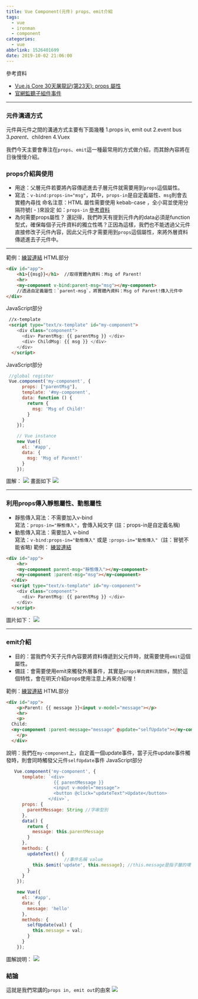 ```yaml
---
title: Vue Component(元件) props、emit介紹
tags:
  - vue
  - ironman
  - component
categories:
  - vue
abbrlink: 1526401699
date: 2019-10-02 21:06:00
---
```

參考資料
- [Vue.js Core 30天屠龍記(第23天): props 屬性](https://ithelp.ithome.com.tw/articles/10208500)
- [官網監聽子組件事件](https://cn.vuejs.org/v2/guide/components.html#%E7%9B%91%E5%90%AC%E5%AD%90%E7%BB%84%E4%BB%B6%E4%BA%8B%E4%BB%B6)
<!-- more -->
-----
### 元件溝通方式
元件與元件之間的溝通方式主要有下面幾種
1.props in, emit out
2.event bus
3.$parent、$children
4.Vuex

我們今天主要會專注在`props`、`emit`這一種最常用的方式做介紹，而其餘內容將在日後慢慢介紹。

### props介紹與使用
- 用途：父層元件若要將內容傳遞進去子層元件就需要用到`props`這個屬性。
- 寫法：`v-bind:props-in="msg"`，其中，`props-in`是自定義屬性、`msg`則會去實體內尋找
命名注意：HTML 屬性需要使用 kebab-case ，全小寫並使用分隔符號( - )來設定 
如：`props-in`  [參考資料](https://ithelp.ithome.com.tw/articles/10208500)
- 為何需要props屬性？
還記得，我們昨天有提到元件內的data必須是function型式，確保每個子元件資料的獨立性嗎？正因為這樣，我們也不能透過父元件直接修改子元件內容，因此父元件才需要用到`props`這個屬性，來將外層資料傳遞進去子元件中。

-----

範例：[練習連結](https://jsbin.com/hacuvam/edit?html,js,output)
HTML部分
```html
<div id="app">
    <h1>{{msg}}</h1>  //取得實體內資料：Msg of Parent!
    <hr>
    <my-component v-bind:parent-msg="msg"></my-component>  
    //透過自定義屬性：`parent-msg`，將實體內資料：Msg of Parent!傳入元件中
</div>
```
JavaScript部分
```html
 //x-template
 <script type="text/x-template" id="my-component">
    <div class="component">
      <div> ParentMsg: {{ parentMsg }} </div>   
      <div> ChildMsg: {{ msg }} </div>      
    </div>
  </script>
```
JavaScript部分
```javascript
 //global register
 Vue.component('my-component', {
      props: ["parentMsg"],
      template: '#my-component',
      data: function () {
        return {
          msg: 'Msg of Child!'
        }
      }
    });

    // Vue instance
    new Vue({
      el: '#app',
      data: {
        msg: 'Msg of Parent!'
      }
    });
```
圖解：
![](https://ithelp.ithome.com.tw/upload/images/20191002/20114645VUYYWBJtdi.png)
畫面如下
![](https://ithelp.ithome.com.tw/upload/images/20191002/20114645kiYLRY5ttS.png)

-----

### 利用props傳入靜態屬性、動態屬性
- 靜態傳入寫法：不需要加入v-bind  
寫法：`props-in="靜態傳入"`，會傳入純文字  (註：props-in是自定義名稱)
- 動態傳入寫法：需要加入 v-bind  
寫法：`v-bind:props-in="動態傳入"` 或是 `:props-in="動態傳入"`（註：冒號不能省略)
範例： [練習連結](https://jsbin.com/vaxoder/1/edit?html,js,output)
```html
<div id="app">
    <hr>
    <my-component parent-msg="靜態傳入"></my-component>
    <my-component :parent-msg="msg"></my-component>
  </div>
  <script type="text/x-template" id="my-component">
    <div class="component">
      <div> ParentMsg: {{ parentMsg }} </div>       
    </div>
  </script>
```
圖片如下：
![](https://ithelp.ithome.com.tw/upload/images/20191002/20114645jpkjTWn5Rp.png)


-----
### emit介紹
- 目的：當我們今天子元件內容要將資料傳遞到父元件時，就需要使用`emit`這個屬性。
- 備註：會需要使用emit來觸發外層事件，其實是`props單向資料流關係`，關於這個特性，會在明天介紹props使用注意上再來介紹喔！

範例：[練習連結](https://jsbin.com/huliyem/2/edit?html,js,output)
HTML部分
```html
<div id="app">
    <p>Parent: {{ message }}<input v-model="message"></p>
    <hr>
    <p>
  Child:
  <my-component :parent-message="message" @update="selfUpdate"></my-component>
    </p>
  </div>
```
說明：我們在`my-component`上，自定義一個update事件，當子元件update事件觸發時，則會同時觸發父元件`selfUpdate`事件
JavaScript部分
```javascript
   Vue.component('my-component', {
      template: `<div>
                  {{ parentMessage }}
                  <input v-model="message">
                  <button @click="updateText">Update</button>
                </div>`,
      props: {
        parentMessage: String //字串型別
      },
      data() {
        return {
          message: this.parentMessage
        }
      },
      methods: {
        updateText() {
                      //事件名稱 value
          this.$emit('update', this.message); //this.message是指子層的噢！
        }
      }
    });

    new Vue({
      el: '#app',
      data: {
        message: 'hello'
      },
      methods: {
        selfUpdate(val) {
          this.message = val;
        }
      }
    });
```
圖解說明：
![](https://ithelp.ithome.com.tw/upload/images/20191002/20114645rekb6vUcF9.png)

### 結論
這就是我們常講的`props in, emit out`的由來
![](https://ithelp.ithome.com.tw/upload/images/20191002/20114645maXrfGHfDH.png)
